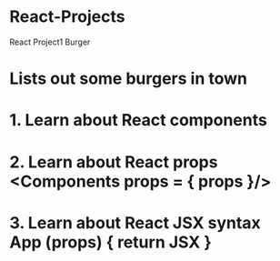 # React-Projects
React Project1 Burger 

# Lists out some burgers in town

# 1. Learn about React components <Components />  

# 2. Learn about React props <Components props = { props }/>

# 3. Learn about React JSX syntax App (props) { return JSX }

